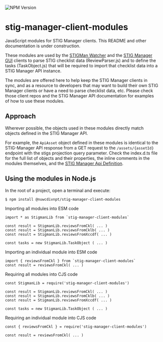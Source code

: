 
![NPM Version](https://img.shields.io/npm/v/%40nuwcdivnpt%2Fstig-manager-client-modules)


# stig-manager-client-modules
JavaScript modules for STIG Manager clients. This README and other documentation is under construction.

These modules are used by the [STIGMan Watcher](https://github.com/nuwcdivnpt/stigman-watcher) and the [STIG Manager GUI](https://github.com/nuwcdivnpt/stig-manager) clients to parse STIG checklist data (ReviewParser.js) and to define the tasks (TaskObject.js) that will be required to import that checklist data into a STIG Manager API instance. 

The modules are offered here to help keep the STIG Manager clients in sync, and as a resource to developers that may want to build their own STIG Manager clients or have a need to parse checklist data, etc.
Please check those client repos and the STIG Manager API documentation for examples of how to use these modules. 

## Approach

Wherever possible, the objects used in these modules directly match objects defined in the STIG Manager API. 

For example, the `ApiAsset` object defined in these modules is identical to the STIG-Manager API response from a GET request to the `/assets/{assetId}` endpoint with the stigs projection query parameter.
Check the index.d.ts file for the full list of objects and their properties, the inline comments in the modules themselves, and the [STIG Manager Api Definition](https://github.com/NUWCDIVNPT/stig-manager/blob/main/api/source/specification/stig-manager.yaml).


## Using the modules in Node.js
In the root of a project, open a terminal and execute:

```
$ npm install @nuwcdivnpt/stig-manager-client-modules
```

Importing all modules into ESM code

```
import * as StigmanLib from `stig-manager-client-modules`

const result = StigmanLib.reviewsFromCkl( ... )
const result = StigmanLib.reviewsFromCklb( ... )
const result = StigmanLib.reviewsFromXccdf( ... )

const tasks = new StigmanLib.TaskObject ( ... )

```

Importing an individual module into ESM code

```
import { reviewsFromCkl } from `stig-manager-client-modules`
const result = reviewsFromCkl( ... )
```

Requiring all modules into CJS code

```
const StigmanLib = require('stig-manager-client-modules')

const result = StigmanLib.reviewsFromCkl( ... )
const result = StigmanLib.reviewsFromCklb( ... )
const result = StigmanLib.reviewsFromXccdf( ... )

const tasks = new StigmanLib.TaskObject ( ... )
```

Requiring an individual module into CJS code
```
const { reviewsFromCkl } = require('stig-manager-client-modules')

const result = reviewsFromCkl( ... )
```

